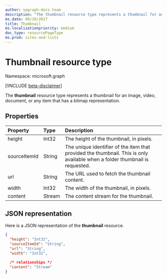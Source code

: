 ```yaml
---
author: spgraph-docs-team
description: "The thumbnail resource type represents a thumbnail for an image, video, document, or any item that has a bitmap representation."
ms.date: 09/10/2017
title: Thumbnail
ms.localizationpriority: medium
doc_type: resourcePageType
ms.prod: sites-and-lists
---
```

# Thumbnail resource type

Namespace: microsoft.graph

[!INCLUDE [beta-disclaimer](../../includes/beta-disclaimer.md)]

The **thumbnail** resource type represents a thumbnail for an image, video, document, or any item that has a bitmap representation.

## Properties

| Property     | Type   | Description                                                                                                                 |
| :----------- | :----- | :-------------------------------------------------------------------------------------------------------------------------- |
| height       | Int32  | The height of the thumbnail, in pixels.                                                                                     |
| sourceItemId | String | The unique identifier of the item that provided the thumbnail. This is only available when a folder thumbnail is requested. |
| url          | String | The URL used to fetch the thumbnail content.                                                                                |
| width        | Int32  | The width of the thumbnail, in pixels.                                                                                      |
| content | Stream | The content stream for the thumbnail. |

## JSON representation

Here is a JSON representation of the **thumbnail** resource.

<!-- {
  "blockType": "resource",
  "optionalProperties": ["content", "height", "width", "sourceItemId"],
  "@odata.type": "microsoft.graph.thumbnail"
}-->

```json
{
  "height": "Int32",
  "sourceItemId": "String",
  "url": "String",
  "width": "Int32",

  /* relationships */
  "content": "Stream"
}
```


<!-- uuid: 8fcb5dbc-d5aa-4681-8e31-b001d5168d79
2015-10-25 14:57:30 UTC -->
<!--
{
  "type": "#page.annotation",
  "description": "Thumbnail resource represents a single thumbnail for an item.",
  "section": "documentation",
  "tocPath": "Resources/Thumbnail",
  "suppressions": []
}
-->


